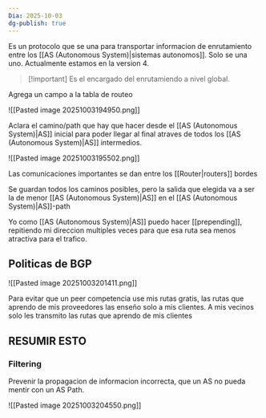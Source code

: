 ```yaml
---
Dia: 2025-10-03
dg-publish: true
---
```

Es un protocolo que se una para transportar informacion de enrutamiento entre los [[AS (Autonomous System)|sistemas autonomos]]. Solo se una uno. Actualmente estamos en la version 4.

>[!important] Es el encargado del enrutamiendo a nivel global.


Agrega un campo a la tabla de routeo

![[Pasted image 20251003194950.png]]

Aclara el camino/path que hay que hacer desde el [[AS (Autonomous System)|AS]] inicial para poder llegar al final  atraves de todos los [[AS (Autonomous System)|AS]] intermedios.

![[Pasted image 20251003195502.png]]


Las comunicaciones importantes se dan entre los [[Router|routers]] bordes

Se guardan todos los caminos posibles, pero la salida que elegida va a ser la de menor [[AS (Autonomous System)|AS]] en el [[AS (Autonomous System)|AS]]-path

Yo como [[AS (Autonomous System)|AS]] puedo hacer [[prepending]], repitiendo mi direccion multiples veces para que esa ruta sea menos atractiva para el trafico.


## Politicas de BGP 
![[Pasted image 20251003201411.png]]

Para evitar que un peer competencia use mis rutas gratis, las rutas que aprendo de mis proveedores las enseño solo a mis clientes. A mis vecinos solo les transmito las rutas que aprendo de mis clientes


## RESUMIR ESTO 

### Filtering
Prevenir la propagacion de informacion incorrecta, que un AS no pueda mentir con un AS Path.



![[Pasted image 20251003204550.png]]

